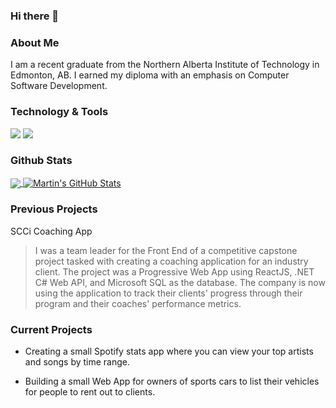 ### Hi there 👋


### About Me
  I am a recent graduate from the Northern Alberta Institute of Technology in Edmonton, AB. I earned my diploma with an emphasis on Computer Software Development.
  
  

### Technology & Tools
![](https://img.shields.io/badge/Code-JavaScript-informational?style=flat&logo=javascript&logoColor=white&color=2bbc8a)
![](https://img.shields.io/badge/Editor-Visual%20Studio%20Code-green)


### Github Stats

<a href="https://github.com/viloriajer/viloriajer">
  <img align="center" src="https://github-readme-stats.vercel.app/api/top-langs/?username=viloriajer&hide=java,html,tex&title_color=ffffff&text_color=c9cacc&icon_color=2bbc8a&bg_color=1d1f21" />
</a>

<a href="https://github.com/viloriajer/viloriajer">
  <img align="center" src="https://github-readme-stats.vercel.app/api?username=viloriajer&show_icons=true&line_height=27&count_private=true&title_color=ffffff&text_color=c9cacc&icon_color=2bbc8a&bg_color=1d1f21" alt="Martin's GitHub Stats" />
</a>


### Previous Projects
  <!-- [SCCi Coaching App](https://irreverentcoachingapp.com/about "Irreverent Coaching App") -->
  SCCi Coaching App
  > I was a team leader for the Front End of a competitive capstone project tasked with creating a coaching application for an industry client. The project was a Progressive Web App using ReactJS, .NET C# Web API, and Microsoft SQL as the database. The company is now using the application to track their clients' progress through their program and their coaches' performance metrics.

### Current Projects
* Creating a small Spotify stats app where you can view your top artists and songs by time range.

* Building a small Web App for owners of sports cars to list their vehicles for people to rent out to clients.



<!--
**viloriajer/viloriajer** is a ✨ _special_ ✨ repository because its `README.md` (this file) appears on your GitHub profile.

Here are some ideas to get you started:

- 🔭 I’m currently working on ...
- 🌱 I’m currently learning ...
- 👯 I’m looking to collaborate on ...
- 🤔 I’m looking for help with ...
- 💬 Ask me about ...
- 📫 How to reach me: ...
- 😄 Pronouns: ...
- ⚡ Fun fact: ...
-->
